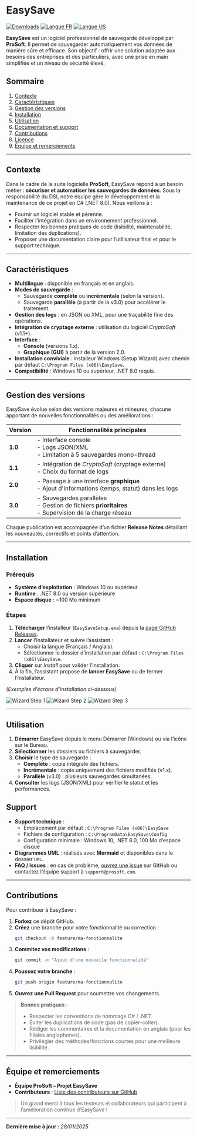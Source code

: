# EasySave

[![Downloads](https://img.shields.io/github/downloads/EasySaveCesiA3/EasySave/total.svg)](https://github.com/EasySaveCesiA3/EasySave/releases)
[![Langue FR](https://img.shields.io/badge/langue-FR-blue.svg)](#)
[![Langue US](https://img.shields.io/badge/langue-US-blue.svg)](#)

**EasySave** est un logiciel professionnel de sauvegarde développé par **ProSoft**. Il permet de sauvegarder automatiquement vos données de manière sûre et efficace. Son objectif : offrir une solution adaptée aux besoins des entreprises et des particuliers, avec une prise en main simplifiée et un niveau de sécurité élevé.

## Sommaire

1. [Contexte](#contexte)  
2. [Caractéristiques](#caractéristiques)  
3. [Gestion des versions](#gestion-des-versions)  
4. [Installation](#installation)  
5. [Utilisation](#utilisation)  
6. [Documentation et support](#documentation-et-support)  
7. [Contributions](#contributions)  
8. [Licence](#licence)  
9. [Équipe et remerciements](#équipe-et-remerciements)

---

## Contexte

Dans le cadre de la suite logicielle **ProSoft**, EasySave répond à un besoin métier : **sécuriser et automatiser les sauvegardes de données**. Sous la responsabilité du DSI, notre équipe gère le développement et la maintenance de ce projet en C# (.NET 8.0). Nous veillons à :

- Fournir un logiciel stable et pérenne.
- Faciliter l’intégration dans un environnement professionnel.
- Respecter les bonnes pratiques de code (lisibilité, maintenabilité, limitation des duplications).
- Proposer une documentation claire pour l’utilisateur final et pour le support technique.

---

## Caractéristiques

- **Multilingue** : disponible en français et en anglais.
- **Modes de sauvegarde** :
  - Sauvegarde **complète** ou **incrémentale** (selon la version).
  - Sauvegarde **parallèle** (à partir de la v3.0) pour accélérer le traitement.
- **Gestion des logs** : en JSON ou XML, pour une traçabilité fine des opérations.
- **Intégration de cryptage externe** : utilisation du logiciel *CryptoSoft* (v1.1+).
- **Interface** :
  - **Console** (versions 1.x).
  - **Graphique (GUI)** à partir de la version 2.0.
- **Installation conviviale** : installeur Windows (Setup Wizard) avec chemin par défaut `C:\Program Files (x86)\EasySave`.
- **Compatibilité** : Windows 10 ou supérieur, .NET 8.0 requis.

---

## Gestion des versions

EasySave évolue selon des versions majeures et mineures, chacune apportant de nouvelles fonctionnalités ou des améliorations :

| Version | Fonctionnalités principales                                                      |
|---------|----------------------------------------------------------------------------------|
| **1.0** | - Interface console<br>- Logs JSON/XML<br>- Limitation à 5 sauvegardes mono-thread |
| **1.1** | - Intégration de *CryptoSoft* (cryptage externe)<br>- Choix du format de logs      |
| **2.0** | - Passage à une interface **graphique**<br>- Ajout d'informations (temps, statut) dans les logs |
| **3.0** | - Sauvegardes parallèles<br>- Gestion de fichiers **prioritaires**<br>- Supervision de la charge réseau |

Chaque publication est accompagnée d’un fichier **Release Notes** détaillant les nouveautés, correctifs et points d’attention.

---

## Installation

### Prérequis

- **Système d’exploitation** : Windows 10 ou supérieur  
- **Runtime** : .NET 8.0 ou version supérieure  
- **Espace disque** : ~100 Mo minimum  

### Étapes

1. **Télécharger** l’installeur (`EasySaveSetup.exe`) depuis la [page GitHub Releases](#).
2. **Lancer** l’installateur et suivre l’assistant :
   - Choisir la langue (Français / Anglais).
   - Sélectionner le dossier d’installation par défaut : `C:\Program Files (x86)\EasySave`.
3. **Cliquer** sur *Install* pour valider l’installation.
4. À la fin, l’assistant propose de **lancer EasySave** ou de fermer l’installateur.

*(Exemples d’écrans d’installation ci-dessous)*

![Wizard Step 1](https://via.placeholder.com/400x300?text=Setup+EasySave+v1.0)
![Wizard Step 2](https://via.placeholder.com/400x300?text=Installation+Folder)
![Wizard Step 3](https://via.placeholder.com/400x300?text=Ready+to+Install)

---

## Utilisation

1. **Démarrer** EasySave depuis le menu Démarrer (Windows) ou via l’icône sur le Bureau.
2. **Sélectionner** les dossiers ou fichiers à sauvegarder.
3. **Choisir** le type de sauvegarde :
   - **Complète** : copie intégrale des fichiers.
   - **Incrémentale** : copie uniquement des fichiers modifiés (v1.x).
   - **Parallèle** (v3.0) : plusieurs sauvegardes simultanées.
4. **Consulter** les logs (JSON/XML) pour vérifier le statut et les performances.

## Support

- **Support technique** :  
  - Emplacement par défaut : `C:\Program Files (x86)\EasySave`  
  - Fichiers de configuration : `C:\ProgramData\EasySave\Config`  
  - Configuration minimale : Windows 10, .NET 8.0, 100 Mo d’espace disque
- **Diagrammes UML** : réalisés avec **Mermaid** et disponibles dans le dossier `UML`.
- **FAQ / Issues** : en cas de problème, [ouvrez une issue](#) sur GitHub ou contactez l’équipe support à `support@prosoft.com`.

---

## Contributions

Pour contribuer à EasySave :

1. **Forkez** ce dépôt GitHub.
2. **Créez** une branche pour votre fonctionnalité ou correction :
   ```bash
   git checkout -b feature/ma-fonctionnalite
   ```
3. **Commitez vos modifications** :
   ```bash
   git commit -m "Ajout d'une nouvelle fonctionnalité"
   ```
4. **Poussez votre branche** :
   ```bash
   git push origin feature/ma-fonctionnalite
   ```
5. **Ouvrez une Pull Request** pour soumettre vos changements.

> **Bonnes pratiques** :  
> - Respecter les conventions de nommage C# / .NET.  
> - Éviter les duplications de code (pas de copier-coller).  
> - Rédiger les commentaires et la documentation en anglais (pour les filiales anglophones).  
> - Privilégier des méthodes/fonctions courtes pour une meilleure lisibilité.

---

## Équipe et remerciements

- **Équipe ProSoft – Projet EasySave**
- **Contributeurs** : [Liste des contributeurs sur GitHub](#)

> Un grand merci à tous les testeurs et collaborateurs qui participent à l’amélioration continue d’EasySave !

---

**Dernière mise à jour :** *28/01/2025*
